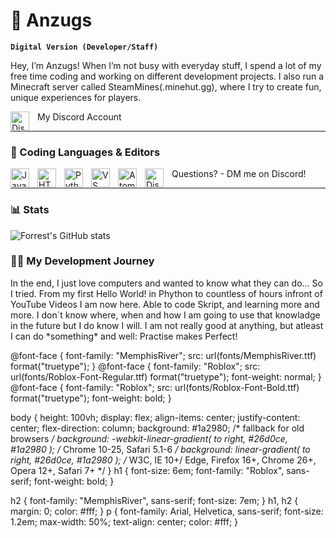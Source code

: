 # 👻 Anzugs

**`Digital Version (Developer/Staff)`**

Hey, I’m Anzugs! When I’m not busy with everyday stuff, I spend a lot of my free time coding and working on different development projects. I also run a Minecraft server called SteamMines(.minehut.gg), where I try to create fun, unique experiences for players. 


<!-- Discord Profile Button -->
<a href="https://discordapp.com/users/1071072739579932785" target="_blank">
  <img align="left" alt="Discord" width="30px" style="padding-right:10px;" src="https://cdn.jsdelivr.net/npm/simple-icons@v6/icons/discord.svg" />
</a> My Discord Account


---
### 💼 Coding Languages & Editors
<img align="left" alt="Java" width="30px" style="padding-right:10px;" src="https://cdn.jsdelivr.net/gh/devicons/devicon/icons/java/java-original.svg"/>
<img align="left" alt="HTML" width="30px" style="padding-right:10px;" src="https://cdn.jsdelivr.net/gh/devicons/devicon/icons/html5/html5-plain.svg" />
<img align="left" alt="Python" width="30px" style="padding-right:10px;" src="https://cdn.jsdelivr.net/gh/devicons/devicon/icons/python/python-plain.svg" /> 
<img align="left" alt="VS Code" width="30px" style="padding-right:10px;" src="https://cdn.jsdelivr.net/gh/devicons/devicon/icons/vscode/vscode-original.svg" />
<img align="left" alt="Atom" width="30px" style="padding-right:10px;" src="https://cdn.jsdelivr.net/gh/devicons/devicon/icons/atom/atom-original.svg" />
<img align="left" alt="Discord" width="30px" style="padding-right:10px;" src="https://cdn.jsdelivr.net/npm/simple-icons@v6/icons/discord.svg" />

Questions? - DM me on Discord!

---

### 📊 Stats

![Forrest's GitHub stats](https://github-readme-stats.vercel.app/api?username=anzugs&show_icons=true&theme=gruvbox)

<!-- ![GitHub Streak](https://streak-stats.demolab.com?user=ForrestKnight&theme=gruvbox&border_radius=4.5) -->
<summary><h3>🧑‍💻 My Development Journey</h3><summary>
In the end, I just love computers and wanted to know what they can do... So I tried. From my first Hello World! in Phython to countless of hours infront of YouTube Videos I am now here. Able to code Skript, and learning more and more.
I don´t know where, when and how I am going to use that knowladge in the future but I do know I will. I am not really good at anything, but atleast I can do *something* and well: Practise makes Perfect!

@font-face {
  font-family: "MemphisRiver";
  src: url(fonts/MemphisRiver.ttf) format("truetype");
}
@font-face {
  font-family: "Roblox";
  src: url(fonts/Roblox-Font-Regular.ttf) format("truetype");
  font-weight: normal;
}
@font-face {
  font-family: "Roblox";
  src: url(fonts/Roblox-Font-Bold.ttf) format("truetype");
  font-weight: bold;
}

body {
  height: 100vh;
  display: flex;
  align-items: center;
  justify-content: center;
  flex-direction: column;
  background: #1a2980; /* fallback for old browsers */
  background: -webkit-linear-gradient(
    to right,
    #26d0ce,
    #1a2980
  ); /* Chrome 10-25, Safari 5.1-6 */
  background: linear-gradient(
    to right,
    #26d0ce,
    #1a2980
  ); /* W3C, IE 10+/ Edge, Firefox 16+, Chrome 26+, Opera 12+, Safari 7+ */
}
h1 {
  font-size: 6em;
  font-family: "Roblox", sans-serif;
  font-weight: bold;
}

h2 {
  font-family: "MemphisRiver", sans-serif;
  font-size: 7em;
}
h1,
h2 {
  margin: 0;
  color: #fff;
}
p {
  font-family: Arial, Helvetica, sans-serif;
  font-size: 1.2em;
  max-width: 50%;
  text-align: center;
  color: #fff;
}
